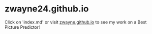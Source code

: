 # zwayne24.github.io

Click on 'index.md' or visit [zwayne.github.io]("zwayne.github.io") to see my work on a Best Picture Predictor!
